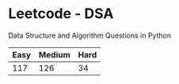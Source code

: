 # Leetcode - DSA

Data Structure and Algorithm Questions in Python

| Easy   |  Medium  | Hard |
|--------|----------|------|
|   117  |    126   |  34  |
